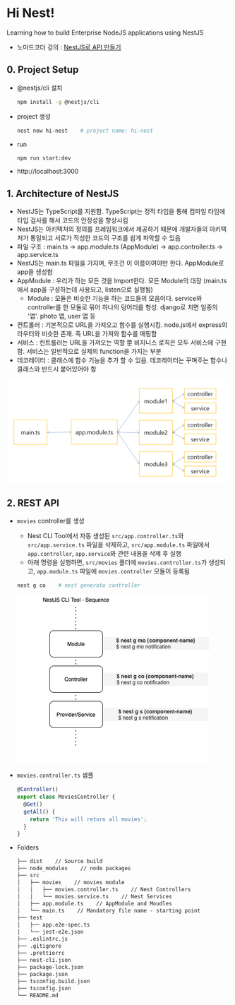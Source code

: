 # Hi Nest!

Learning how to build Enterprise NodeJS applications using NestJS

- 노마드코더 강의 : [NestJS로 API 만들기](https://nomadcoders.co/nestjs-fundamentals)

## 0. Project Setup

- @nestjs/cli 설치

  ```zsh
  npm install -g @nestjs/cli
  ```

- project 생성

  ```zsh
  nest new hi-nest    # project name: hi-nest
  ```

- run

  ```zsh
  npm run start:dev
  ```

- http://localhost:3000

## 1. Architecture of NestJS

- NestJS는 TypeScript를 지원함. TypeScript는 정적 타입을 통해 컴파일 타임에 타입 검사를 해서 코드의 안정성을 향상시킴
- NestJS는 아키텍처의 정의를 프레임워크에서 제공하기 때문에 개발자들의 아키텍처가 통일되고 서로가 작성한 코드의 구조를 쉽게 파악할 수 있음
- 파일 구조 : main.ts -> app.module.ts (AppModule) -> app.controller.ts -> app.service.ts
- NestJS는 main.ts 파일을 가지며, 무조건 이 이름이여야만 한다. AppModule로 app을 생성함
- AppModule : 우리가 하는 모든 것을 Import한다. 모든 Module의 대장 (main.ts에서 app을 구성하는데 사용되고, listen으로 실행됨)
  - Module : 모듈은 비슷한 기능을 하는 코드들의 모음이다. service와 controller를 한 모듈로 묶어 하나의 덩어리를 형성. django로 치면 일종의 '앱'. photo 앱, user 앱 등
- 컨트롤러 : 기본적으로 URL을 가져오고 함수를 실행시킴. node.js에서 express의 라우터와 비슷한 존재. 즉 URL을 가져와 함수를 매핑함
- 서비스 : 컨트롤러는 URL을 가져오는 역할 뿐 비지니스 로직은 모두 서비스에 구현함. 서비스는 일반적으로 실제의 function을 가지는 부분
- 데코레이터 : 클래스에 함수 기능을 추가 할 수 있음. 데코레이터는 꾸며주는 함수나 클래스와 반드시 붙어있어야 함

![Nest API Example](img/nest-api-example.png)

## 2. REST API

- `movies` controller를 생성

  - Nest CLI Tool에서 자동 생성된 `src/app.controller.ts`와 `src/app.service.ts` 파일을 삭제하고, `src/app.module.ts` 파일에서 `app.controller`, `app.service`와 관련 내용을 삭제 후 실행
  - 아래 명령을 실행하면, `src/movies` 폴더에 `movies.controller.ts`가 생성되고, `app.module.ts` 파일에 `movies.controller` 모듈이 등록됨

  ```zsh
  nest g co    # nest generate controller
  ```

  ![NestJs CLI Tool - Sequence](img/nestjs-cli-tool.png)

- `movies.controller.ts` 샘플

  ```typescript
  @Controller()
  export class MoviesController {
    @Get()
    getAll() {
      return 'This will return all movies';
    }
  }
  ```

- Folders

  ```
  ├── dist    // Source build
  ├── node_modules    // node packages
  ├── src
  │   ├── movies    // movies module
  │   │   ├── movies.controller.ts    // Nest Controllers
  │   │   └── movies.service.ts    // Nest Services
  │   ├── app.module.ts    // AppModule and Moudles
  │   └── main.ts    // Mandatory file name - starting point
  ├── test
  │   ├── app.e2e-spec.ts
  │   └── jest-e2e.json
  ├── .eslintrc.js
  ├── .gitignore
  ├── .prettierrc
  ├── nest-cli.json
  ├── package-lock.json
  ├── package.json
  ├── tsconfig.build.json
  ├── tsconfig.json
  └── README.md
  ```
